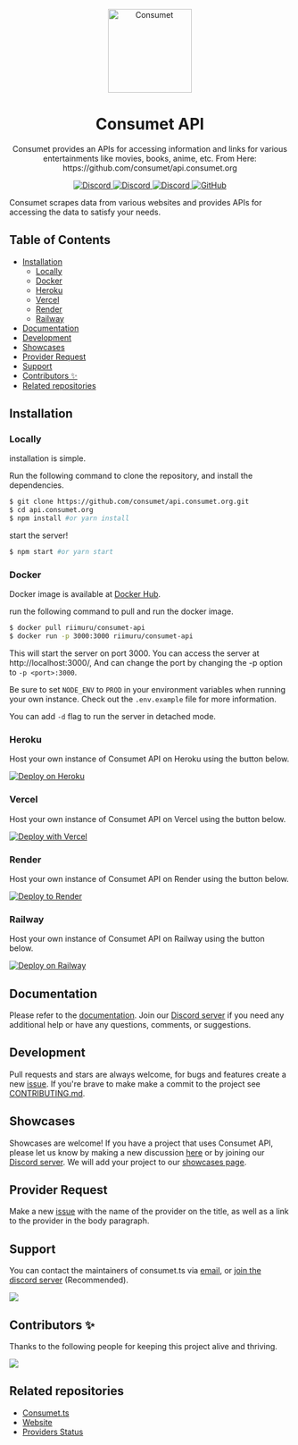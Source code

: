 <p align="center">
  <a href="https://consumet.org/">
    <img alt="Consumet" src="https://consumet.org/images/consumetlogo.png" width="150">
  </a>
</p>

<h1 align="center">
  Consumet API
</h1>
<p align="center">
  Consumet provides an APIs for accessing information and links for various entertainments like movies, books, anime, etc.
  From Here: https://github.com/consumet/api.consumet.org
</p>
<p align="center">
    <a href="https://github.com/consumet/api.consumet.org/actions/workflows/docker-build.yml">
      <img src="https://github.com/consumet/api.consumet.org/actions/workflows/docker-build.yml/badge.svg" alt="Discord">
    </a>
    <a href="https://github.com/consumet/api.consumet.org/actions/workflows/codeql-analysis.yml">
      <img src="https://github.com/consumet/api.consumet.org/actions/workflows/codeql-analysis.yml/badge.svg" alt="Discord">
    </a>
    <a href="https://discord.gg/qTPfvMxzNH">
      <img src="https://img.shields.io/discord/987492554486452315?color=7289da&label=discord&logo=discord&logoColor=7289da" alt="Discord">
    </a>
    <a href="https://github.com/consumet/api/blob/master/LICENSE">
    <img src="https://img.shields.io/github/license/consumet/api" alt="GitHub">
  </a>
</p>

Consumet scrapes data from various websites and provides APIs for accessing the data to satisfy your needs.

<h2> Table of Contents </h2>

- [Installation](#installation)
  - [Locally](#locally)
  - [Docker](#docker)
  - [Heroku](#heroku)
  - [Vercel](#vercel)
  - [Render](#render)
  - [Railway](#railway)
- [Documentation](#documentation)
- [Development](#development)
- [Showcases](#showcases)
- [Provider Request](#provider-request)
- [Support](#support)
- [Contributors ✨](#contributors-)
- [Related repositories](#related-repositories)

## Installation
### Locally
installation is simple.

Run the following command to clone the repository, and install the dependencies.

```sh
$ git clone https://github.com/consumet/api.consumet.org.git
$ cd api.consumet.org
$ npm install #or yarn install
```

start the server!

```sh
$ npm start #or yarn start
```

### Docker
Docker image is available at [Docker Hub](https://hub.docker.com/r/riimuru/consumet-api).

run the following command to pull and run the docker image.

```sh
$ docker pull riimuru/consumet-api
$ docker run -p 3000:3000 riimuru/consumet-api
```
This will start the server on port 3000. You can access the server at http://localhost:3000/, And can change the port by changing the -p option to `-p <port>:3000`.

Be sure to set `NODE_ENV` to `PROD` in your environment variables when running your own instance.
Check out the `.env.example` file for more information.

You can add `-d` flag to run the server in detached mode.

### Heroku
Host your own instance of Consumet API on Heroku using the button below.

[![Deploy on Heroku](https://www.herokucdn.com/deploy/button.svg)](https://heroku.com/deploy?template=https://github.com/consumet/api.consumet.org/tree/main)

### Vercel
Host your own instance of Consumet API on Vercel using the button below.

[![Deploy with Vercel](https://vercel.com/button)](https://vercel.com/new/clone?repository-url=https%3A%2F%2Fgithub.com%2Fconsumet%2Fapi.consumet.org)

### Render
Host your own instance of Consumet API on Render using the button below.

[![Deploy to Render](https://render.com/images/deploy-to-render-button.svg)](https://render.com/deploy?repo=https://github.com/consumet/api.consumet.org)

### Railway
Host your own instance of Consumet API on Railway using the button below.

[![Deploy on Railway](https://railway.app/button.svg)](https://railway.app/new/template/C0FwuP?referralCode=dv4TuD)

## Documentation
Please refer to the [documentation](https://docs.consumet.org). Join our [Discord server](https://discord.gg/qTPfvMxzNH) if you need any additional help or have any questions, comments, or suggestions.

## Development
Pull requests and stars are always welcome, for bugs and features create a new [issue](https://github.com/consumet/api.consumet.org/issues). If you're brave to make make a commit to the project see [CONTRIBUTING.md](https://github.com/consumet/consumet.ts/blob/master/docs/guides/contributing.md).

## Showcases
Showcases are welcome! If you have a project that uses Consumet API, please let us know by making a new discussion [here](https://github.com/consumet/api.consumet.org/discussions/categories/show-and-tell) or by joining our [Discord server](https://discord.gg/qTPfvMxzNH). We will add your project to our [showcases page](https://consumet.org/showcase).

## Provider Request
Make a new [issue](https://github.com/consumet/consumet.ts/issues/new?assignees=&labels=provider+request&template=provider-request.yml) with the name of the provider on the title, as well as a link to the provider in the body paragraph.

## Support
You can contact the maintainers of consumet.ts via [email](mailto:consumet.org@gmail.com), or [join the discord server](https://discord.gg/qTPfvMxzNH) (Recommended).

<a href="https://discord.gg/qTPfvMxzNH">
   <img src="https://discordapp.com/api/guilds/987492554486452315/widget.png?style=banner2"/>
</a>


## Contributors ✨
Thanks to the following people for keeping this project alive and thriving.

[![](https://contrib.rocks/image?repo=consumet/consumet.ts)](https://github.com/consumet/consumet.ts/graphs/contributors)

## Related repositories
 - [Consumet.ts](https://github.com/consumet/consumet.ts)
 - [Website](https://github.com/consumet/consumet.org)
 - [Providers Status](https://github.com/consumet/providers-status)
